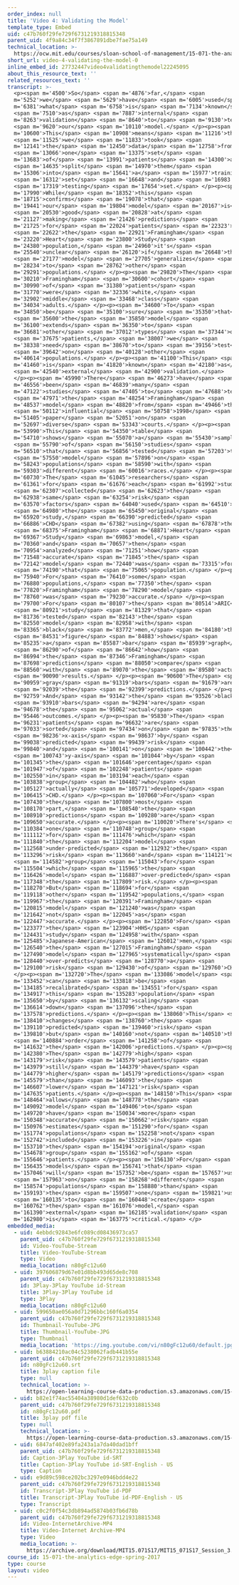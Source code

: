 ```yaml
---
order_index: null
title: 'Video 4: Validating the Model'
template_type: Embed
uid: c47b760f29fe729f6731219318815348
parent_uid: 4f9a84c34f7f3867891dbe7fae75a149
technical_location: >-
  https://ocw.mit.edu/courses/sloan-school-of-management/15-071-the-analytics-edge-spring-2017/logistic-regression/the-framingham-heart-study-evaluating-risk-factors-to-save-lives/video-4-validating-the-model/video-4-validating-the-model-0
short_url: video-4-validating-the-model-0
inline_embed_id: 27732447video4validatingthemodel22245095
about_this_resource_text: ''
related_resources_text: ''
transcript: >-
  <p><span m='4500'>So</span> <span m='4876'>far,</span> <span
  m='5252'>we</span> <span m='5629'>have</span> <span m='6005'>used</span> <span
  m='6381'>what</span> <span m='6758'>is</span> <span m='7134'>known</span>
  <span m='7510'>as</span> <span m='7887'>internal</span> <span
  m='8263'>validation</span> <span m='8640'>to</span> <span m='9130'>test</span>
  <span m='9620'>our</span> <span m='10110'>model.</span> </p><p><span
  m='10600'>This</span> <span m='10908'>means</span> <span m='11216'>that</span>
  <span m='11525'>we</span> <span m='11833'>took</span> <span
  m='12141'>the</span> <span m='12450'>data</span> <span m='12758'>from</span>
  <span m='13066'>one</span> <span m='13375'>set</span> <span
  m='13683'>of</span> <span m='13991'>patients</span> <span m='14300'>and</span>
  <span m='14635'>split</span> <span m='14970'>them</span> <span
  m='15306'>into</span> <span m='15641'>a</span> <span m='15977'>training</span>
  <span m='16312'>set</span> <span m='16648'>and</span> <span m='16983'>a</span>
  <span m='17319'>testing</span> <span m='17654'>set.</span> </p><p><span
  m='17990'>While</span> <span m='18352'>this</span> <span
  m='18715'>confirms</span> <span m='19078'>that</span> <span
  m='19441'>our</span> <span m='19804'>model</span> <span m='20167'>is</span>
  <span m='20530'>good</span> <span m='20828'>at</span> <span
  m='21127'>making</span> <span m='21426'>predictions</span> <span
  m='21725'>for</span> <span m='22024'>patients</span> <span m='22323'>in</span>
  <span m='22622'>the</span> <span m='22921'>Framingham</span> <span
  m='23220'>Heart</span> <span m='23800'>Study</span> <span
  m='24380'>population,</span> <span m='24960'>it's</span> <span
  m='25540'>unclear</span> <span m='26120'>if</span> <span m='26648'>the</span>
  <span m='27177'>model</span> <span m='27705'>generalizes</span> <span
  m='28234'>to</span> <span m='28762'>other</span> <span
  m='29291'>populations.</span> </p><p><span m='29820'>The</span> <span
  m='30210'>Framingham</span> <span m='30600'>cohort</span> <span
  m='30990'>of</span> <span m='31380'>patients</span> <span
  m='31770'>were</span> <span m='32336'>white,</span> <span
  m='32902'>middle</span> <span m='33468'>class</span> <span
  m='34034'>adults.</span> </p><p><span m='34600'>To</span> <span
  m='34850'>be</span> <span m='35100'>sure</span> <span m='35350'>that</span>
  <span m='35600'>the</span> <span m='35850'>model</span> <span
  m='36100'>extends</span> <span m='36350'>to</span> <span
  m='36681'>other</span> <span m='37012'>types</span> <span m='37344'>of</span>
  <span m='37675'>patients,</span> <span m='38007'>we</span> <span
  m='38338'>need</span> <span m='38670'>to</span> <span m='39156'>test</span>
  <span m='39642'>on</span> <span m='40128'>other</span> <span
  m='40614'>populations.</span> </p><p><span m='41100'>This</span> <span
  m='41460'>is</span> <span m='41820'>known</span> <span m='42180'>as</span>
  <span m='42540'>external</span> <span m='42900'>validation.</span>
  </p><p><span m='45990'>There</span> <span m='46273'>have</span> <span
  m='46556'>been</span> <span m='46839'>many</span> <span
  m='47122'>studies</span> <span m='47405'>to</span> <span m='47688'>test</span>
  <span m='47971'>the</span> <span m='48254'>Framingham</span> <span
  m='48537'>model</span> <span m='48820'>from</span> <span m='49466'>the</span>
  <span m='50112'>influential</span> <span m='50758'>1998</span> <span
  m='51405'>paper</span> <span m='52051'>on</span> <span
  m='52697'>diverse</span> <span m='53343'>courts.</span> </p><p><span
  m='53990'>This</span> <span m='54350'>table</span> <span
  m='54710'>shows</span> <span m='55070'>a</span> <span m='55430'>sample</span>
  <span m='55790'>of</span> <span m='56150'>studies</span> <span
  m='56510'>that</span> <span m='56856'>tested</span> <span m='57203'>the</span>
  <span m='57550'>model</span> <span m='57896'>on</span> <span
  m='58243'>populations</span> <span m='58590'>with</span> <span
  m='59303'>different</span> <span m='60016'>races.</span> </p><p><span
  m='60730'>The</span> <span m='61045'>researchers</span> <span
  m='61361'>for</span> <span m='61676'>each</span> <span m='61992'>study</span>
  <span m='62307'>collected</span> <span m='62623'>the</span> <span
  m='62938'>same</span> <span m='63254'>risk</span> <span
  m='63570'>factors</span> <span m='64040'>used</span> <span m='64510'>in</span>
  <span m='64980'>the</span> <span m='65450'>original</span> <span
  m='65920'>study,</span> <span m='66390'>predicted</span> <span
  m='66886'>CHD</span> <span m='67382'>using</span> <span m='67878'>the</span>
  <span m='68375'>Framingham</span> <span m='68871'>Heart</span> <span
  m='69367'>Study</span> <span m='69863'>model,</span> <span
  m='70360'>and</span> <span m='70657'>then</span> <span
  m='70954'>analyzed</span> <span m='71251'>how</span> <span
  m='71548'>accurate</span> <span m='71845'>the</span> <span
  m='72142'>model</span> <span m='72440'>was</span> <span m='73315'>for</span>
  <span m='74190'>that</span> <span m='75065'>population.</span> </p><p><span
  m='75940'>For</span> <span m='76410'>some</span> <span
  m='76880'>populations,</span> <span m='77350'>the</span> <span
  m='77820'>Framingham</span> <span m='78290'>model</span> <span
  m='78760'>was</span> <span m='79230'>accurate.</span> </p><p><span
  m='79700'>For</span> <span m='80107'>the</span> <span m='80514'>ARIC</span>
  <span m='80921'>study</span> <span m='81329'>that</span> <span
  m='81736'>tested</span> <span m='82143'>the</span> <span
  m='82550'>model</span> <span m='82958'>with</span> <span
  m='83365'>black</span> <span m='83772'>men,</span> <span m='84180'>this</span>
  <span m='84531'>figure</span> <span m='84883'>shows</span> <span
  m='85235'>a</span> <span m='85587'>bar</span> <span m='85939'>graph</span>
  <span m='86290'>of</span> <span m='86642'>how</span> <span
  m='86994'>the</span> <span m='87346'>Framingham</span> <span
  m='87698'>predictions</span> <span m='88050'>compare</span> <span
  m='88560'>with</span> <span m='89070'>the</span> <span m='89580'>actual</span>
  <span m='90090'>results.</span> </p><p><span m='90600'>The</span> <span
  m='90959'>gray</span> <span m='91319'>bars</span> <span m='91679'>are</span>
  <span m='92039'>the</span> <span m='92399'>predictions.</span> </p><p><span
  m='92759'>And</span> <span m='93142'>the</span> <span m='93526'>black</span>
  <span m='93910'>bars</span> <span m='94294'>are</span> <span
  m='94678'>the</span> <span m='95062'>actual</span> <span
  m='95446'>outcomes.</span> </p><p><span m='95830'>The</span> <span
  m='96231'>patients</span> <span m='96632'>are</span> <span
  m='97033'>sorted</span> <span m='97434'>on</span> <span m='97835'>the</span>
  <span m='98236'>x-axis</span> <span m='98637'>by</span> <span
  m='99038'>predicted</span> <span m='99439'>risk</span> <span
  m='99840'>and</span> <span m='100141'>on</span> <span m='100442'>the</span>
  <span m='100743'>y-axis</span> <span m='101044'>by</span> <span
  m='101345'>the</span> <span m='101646'>percentage</span> <span
  m='101947'>of</span> <span m='102248'>patients</span> <span
  m='102550'>in</span> <span m='103194'>each</span> <span
  m='103838'>group</span> <span m='104482'>who</span> <span
  m='105127'>actually</span> <span m='105771'>developed</span> <span
  m='106415'>CHD.</span> </p><p><span m='107060'>For</span> <span
  m='107430'>the</span> <span m='107800'>most</span> <span
  m='108170'>part,</span> <span m='108540'>the</span> <span
  m='108910'>predictions</span> <span m='109280'>are</span> <span
  m='109650'>accurate.</span> </p><p><span m='110020'>There's</span> <span
  m='110384'>one</span> <span m='110748'>group</span> <span
  m='111112'>for</span> <span m='111476'>which</span> <span
  m='111840'>the</span> <span m='112204'>model</span> <span
  m='112568'>under-predicted</span> <span m='112932'>the</span> <span
  m='113296'>risk</span> <span m='113660'>and</span> <span m='114121'>one</span>
  <span m='114582'>group</span> <span m='115043'>for</span> <span
  m='115504'>which</span> <span m='115965'>the</span> <span
  m='116426'>model</span> <span m='116887'>over-predicted</span> <span
  m='117348'>the</span> <span m='117809'>risk.</span> </p><p><span
  m='118270'>But</span> <span m='118694'>for</span> <span
  m='119118'>other</span> <span m='119542'>populations,</span> <span
  m='119967'>the</span> <span m='120391'>Framingham</span> <span
  m='120815'>model</span> <span m='121240'>was</span> <span
  m='121642'>not</span> <span m='122045'>as</span> <span
  m='122447'>accurate.</span> </p><p><span m='122850'>For</span> <span
  m='123377'>the</span> <span m='123904'>HHS</span> <span
  m='124431'>study</span> <span m='124958'>with</span> <span
  m='125485'>Japanese-American</span> <span m='126012'>men,</span> <span
  m='126540'>the</span> <span m='127015'>Framingham</span> <span
  m='127490'>model</span> <span m='127965'>systematically</span> <span
  m='128440'>over-predicts</span> <span m='128770'>a</span> <span
  m='129100'>risk</span> <span m='129430'>of</span> <span m='129760'>CHD.</span>
  </p><p><span m='132720'>The</span> <span m='133086'>model</span> <span
  m='133452'>can</span> <span m='133818'>be</span> <span
  m='134185'>recalibrated</span> <span m='134551'>for</span> <span
  m='134917'>this</span> <span m='135283'>population</span> <span
  m='135650'>by</span> <span m='136132'>scaling</span> <span
  m='136614'>down</span> <span m='137096'>the</span> <span
  m='137578'>predictions.</span> </p><p><span m='138060'>This</span> <span
  m='138410'>changes</span> <span m='138760'>the</span> <span
  m='139110'>predicted</span> <span m='139460'>risk</span> <span
  m='139810'>but</span> <span m='140160'>not</span> <span m='140510'>the</span>
  <span m='140884'>order</span> <span m='141258'>of</span> <span
  m='141632'>the</span> <span m='142006'>predictions.</span> </p><p><span
  m='142380'>The</span> <span m='142779'>high</span> <span
  m='143179'>risk</span> <span m='143579'>patients</span> <span
  m='143979'>still</span> <span m='144379'>have</span> <span
  m='144779'>higher</span> <span m='145179'>predictions</span> <span
  m='145579'>than</span> <span m='146093'>the</span> <span
  m='146607'>lower</span> <span m='147121'>risk</span> <span
  m='147635'>patients.</span> </p><p><span m='148150'>This</span> <span
  m='148464'>allows</span> <span m='148778'>the</span> <span
  m='149092'>model</span> <span m='149406'>to</span> <span
  m='149720'>have</span> <span m='150034'>more</span> <span
  m='150348'>accurate</span> <span m='150662'>risk</span> <span
  m='150976'>estimates</span> <span m='151290'>for</span> <span
  m='151774'>populations</span> <span m='152258'>not</span> <span
  m='152742'>included</span> <span m='153226'>in</span> <span
  m='153710'>the</span> <span m='154194'>original</span> <span
  m='154678'>group</span> <span m='155162'>of</span> <span
  m='155646'>patients.</span> </p><p><span m='156130'>For</span> <span
  m='156435'>models</span> <span m='156741'>that</span> <span
  m='157046'>will</span> <span m='157352'>be</span> <span m='157657'>used</span>
  <span m='157963'>on</span> <span m='158268'>different</span> <span
  m='158574'>populations</span> <span m='158880'>than</span> <span
  m='159193'>the</span> <span m='159507'>one</span> <span m='159821'>used</span>
  <span m='160135'>to</span> <span m='160448'>create</span> <span
  m='160762'>the</span> <span m='161076'>model,</span> <span
  m='161390'>external</span> <span m='162185'>validation</span> <span
  m='162980'>is</span> <span m='163775'>critical.</span> </p>
embedded_media:
  - uid: 4ebbdc92843e6fc089cd08436973ca57
    parent_uid: c47b760f29fe729f6731219318815348
    id: Video-YouTube-Stream
    title: Video-YouTube-Stream
    type: Video
    media_location: n80gFc12u60
  - uid: 397606879d67e01d8bb493d65de8c708
    parent_uid: c47b760f29fe729f6731219318815348
    id: 3Play-3Play YouTube id-Stream
    title: 3Play-3Play YouTube id
    type: 3Play
    media_location: n80gFc12u60
  - uid: 599650ae056a0d71296bbc160f6a0354
    parent_uid: c47b760f29fe729f6731219318815348
    id: Thumbnail-YouTube-JPG
    title: Thumbnail-YouTube-JPG
    type: Thumbnail
    media_location: 'https://img.youtube.com/vi/n80gFc12u60/default.jpg'
  - uid: b63884210ac04c5238062fadb441b55e
    parent_uid: c47b760f29fe729f6731219318815348
    id: n80gFc12u60.srt
    title: 3play caption file
    type: null
    technical_location: >-
      https://open-learning-course-data-production.s3.amazonaws.com/15-071-the-analytics-edge-spring-2017/b63884210ac04c5238062fadb441b55e_n80gFc12u60.srt
  - uid: b82e1f74ac55404a38980d1def632c0b
    parent_uid: c47b760f29fe729f6731219318815348
    id: n80gFc12u60.pdf
    title: 3play pdf file
    type: null
    technical_location: >-
      https://open-learning-course-data-production.s3.amazonaws.com/15-071-the-analytics-edge-spring-2017/b82e1f74ac55404a38980d1def632c0b_n80gFc12u60.pdf
  - uid: 6847af402e89fa243a1a7da40dad1bff
    parent_uid: c47b760f29fe729f6731219318815348
    id: Caption-3Play YouTube id-SRT
    title: Caption-3Play YouTube id-SRT-English - US
    type: Caption
  - uid: e9d89c598ce202bc3297e0946bdd4e22
    parent_uid: c47b760f29fe729f6731219318815348
    id: Transcript-3Play YouTube id-PDF
    title: Transcript-3Play YouTube id-PDF-English - US
    type: Transcript
  - uid: c0c2f0f54c3db894ad5874b03fb6d78b
    parent_uid: c47b760f29fe729f6731219318815348
    id: Video-InternetArchive-MP4
    title: Video-Internet Archive-MP4
    type: Video
    media_location: >-
      https://archive.org/download/MIT15.071S17/MIT15_071S17_Session_3.3.07_300k.mp4
course_id: 15-071-the-analytics-edge-spring-2017
type: course
layout: video
---
```

